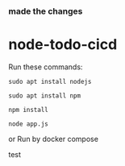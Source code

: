 ### made the changes
# node-todo-cicd

Run these commands:


`sudo apt install nodejs`


`sudo apt install npm`


`npm install`

`node app.js`

or Run by docker compose

test

